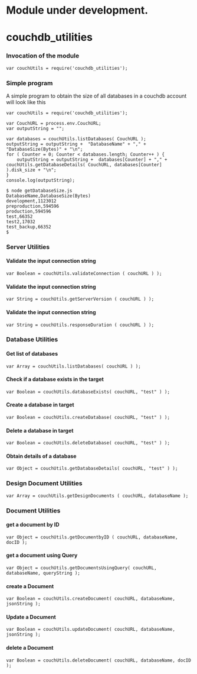 # Module under development.

# couchdb_utilities

### Invocation of the module
```
var couchUtils = require('couchdb_utilities');
```

### Simple program
A simple program to obtain the size of all databases in a couchdb account will look like this
```
var couchUtils = require('couchdb_utilities');

var CouchURL = process.env.CouchURL;
var outputString = "";

var databases = couchUtils.listDatabases( CouchURL );
outputString = outputString +  "DatabaseName" + "," + "DatabaseSize(Bytes)" + "\n";
for ( Counter = 0; Counter < databases.length; Counter++ ) {
    outputString = outputString +  databases[Counter] + "," + couchUtils.getDatabaseDetails( CouchURL, databases[Counter] ).disk_size + "\n";
}
console.log(outputString);

$ node getDatabaseSize.js 
DatabaseName,DatabaseSize(Bytes)
development,1123012
preproduction,594596
production,594596
test,66352
test2,17032
test_backup,66352
$
```

### Server Utilities
#### Validate the input connection string
```
var Boolean = couchUtils.validateConnection ( couchURL ) );
```
#### Validate the input connection string
```
var String = couchUtils.getServerVersion ( couchURL ) );
```
#### Validate the input connection string
```
var String = couchUtils.responseDuration ( couchURL ) );
```

### Database Utilities
#### Get list of databases
```
var Array = couchUtils.listDatabases( couchURL ) );
```
#### Check if a database exists in the target
```
var Boolean = couchUtils.databaseExists( couchURL, "test" ) );
```
#### Create a database in target
```
var Boolean = couchUtils.createDatabase( couchURL, "test" ) );
```
#### Delete a database in target
```
var Boolean = couchUtils.deleteDatabase( couchURL, "test" ) );
```
#### Obtain details of a database
```
var Object = couchUtils.getDatabaseDetails( couchURL, "test" ) );
```
### Design Document Utilities
```
var Array = couchUtils.getDesignDocuments ( couchURL, databaseName );
```

### Document Utilities
#### get a document by ID
```
var Object = couchUtils.getDocumentbyID ( couchURL, databaseName, docID );
```
#### get a document using Query
```
var Object = couchUtils.getDocumentsUsingQuery( couchURL, databaseName, queryString );
```
#### create a Document
```
var Boolean = couchUtils.createDocument( couchURL, databaseName, jsonString );
```
#### Update a Document
```
var Boolean = couchUtils.updateDocument( couchURL, databaseName, jsonString );
```
#### delete a Document
```
var Boolean = couchUtils.deleteDocument( couchURL, databaseName, docID );
```
